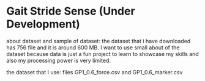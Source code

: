 # Gait Stride Sense (Under Development)

about dataset and sample of dataset:
the dataset that i have downloaded has 756 file and it is around 600 MB. I want to use small about of the dataset because data is just a fun project to learn to showcase my skills and also my processing power is very limited.

the dataset that I use:
files GP1_0.6_force.csv and GP1_0.6_marker.csv
